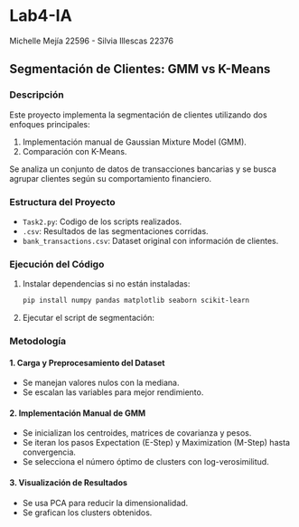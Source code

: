 # Lab4-IA
Michelle Mejía 22596 - Silvia Illescas 22376

## Segmentación de Clientes: GMM vs K-Means

### Descripción
Este proyecto implementa la segmentación de clientes utilizando dos enfoques principales:
1. Implementación manual de Gaussian Mixture Model (GMM).
2. Comparación con K-Means.

Se analiza un conjunto de datos de transacciones bancarias y se busca agrupar clientes según su comportamiento financiero.

### Estructura del Proyecto
- `Task2.py`: Codigo de los scripts realizados.
- `.csv`: Resultados de las segmentaciones corridas.
- `bank_transactions.csv`: Dataset original con información de clientes.

### Ejecución del Código
1. Instalar dependencias si no están instaladas:
   ```bash
   pip install numpy pandas matplotlib seaborn scikit-learn
   ```
2. Ejecutar el script de segmentación:


### Metodología
#### 1. Carga y Preprocesamiento del Dataset
- Se manejan valores nulos con la mediana.
- Se escalan las variables para mejor rendimiento.

#### 2. Implementación Manual de GMM
- Se inicializan los centroides, matrices de covarianza y pesos.
- Se iteran los pasos Expectation (E-Step) y Maximization (M-Step) hasta convergencia.
- Se selecciona el número óptimo de clusters con log-verosimilitud.

#### 3. Visualización de Resultados
- Se usa PCA para reducir la dimensionalidad.
- Se grafican los clusters obtenidos.


